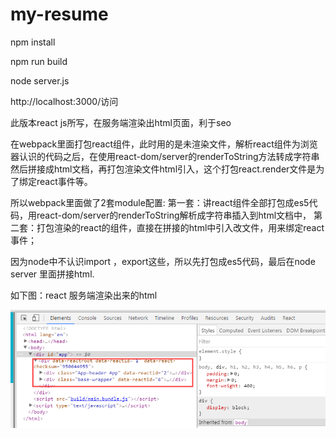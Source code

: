 # my-resume

npm install

npm run build

node server.js

http://localhost:3000/访问

此版本react js所写，在服务端渲染出html页面，利于seo

在webpack里面打包react组件，此时用的是未渲染文件，解析react组件为浏览器认识的代码之后，在使用react-dom/server的renderToString方法转成字符串
然后拼接成html文档，再打包渲染文件html引入，这个打包react.render文件是为了绑定react事件等。

所以webpack里面做了2套module配置:
第一套：讲react组件全部打包成es5代码，用react-dom/server的renderToString解析成字符串插入到html文档中，
第二套：打包渲染的react的组件，直接在拼接的html中引入改文件，用来绑定react事件；

因为node中不认识import ，export这些，所以先打包成es5代码，最后在node server 里面拼接html.

如下图：react 服务端渲染出来的html

![image](https://github.com/mxcz213/my-resume/raw/master/project-img-readme/react-server-render.png)


